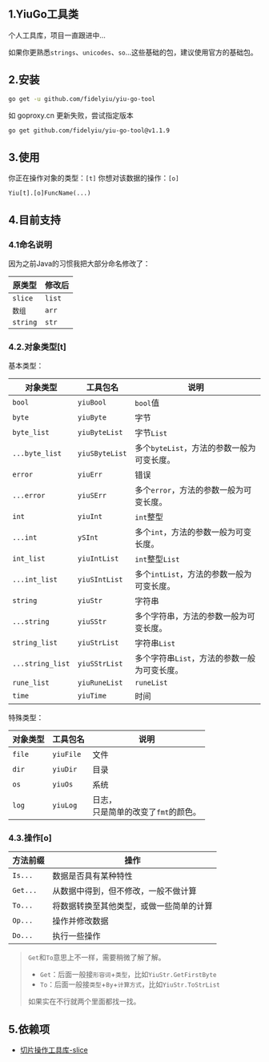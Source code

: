 ## 1.YiuGo工具类

个人工具库，项目一直跟进中...

如果你更熟悉`strings`、`unicodes`、`so`...这些基础的包，建议使用官方的基础包。

## 2.安装

```bash
go get -u github.com/fidelyiu/yiu-go-tool
```

如 goproxy.cn 更新失败，尝试指定版本

```bash
go get github.com/fidelyiu/yiu-go-tool@v1.1.9
```

## 3.使用

你正在操作对象的类型：`[t]`
你想对该数据的操作：`[o]`

```
Yiu[t].[o]FuncName(...)
```

## 4.目前支持

### 4.1命名说明

因为之前Java的习惯我把大部分命名修改了：

| 原类型   | 修改后 |
| -------- | ------ |
| `slice`  | `list` |
| `数组`   | `arr`  |
| `string` | `str`  |

### 4.2.对象类型[t]

基本类型：

| 对象类型         | 工具包名       | 说明                                         |
| ---------------- | -------------- | -------------------------------------------- |
| `bool`           | `yiuBool`      | `bool`值                                     |
| `byte`           | `yiuByte`      | 字节                                         |
| `byte_list`      | `yiuByteList`  | 字节`List`                                   |
| `...byte_list`   | `yiuSByteList` | 多个`byteList`，方法的参数一般为可变长度。   |
| `error`          | `yiuErr`       | 错误                                         |
| `...error`       | `yiuSErr`      | 多个`error`，方法的参数一般为可变长度。      |
| `int`            | `yiuInt`       | `int`整型                                    |
| `...int`         | `ySInt`        | 多个`int`，方法的参数一般为可变长度。        |
| `int_list`       | `yiuIntList`   | `int`整型`List`                              |
| `...int_list`    | `yiuSIntList`  | 多个`intList`，方法的参数一般为可变长度。    |
| `string`         | `yiuStr`       | 字符串                                       |
| `...string`      | `yiuSStr`      | 多个字符串，方法的参数一般为可变长度。       |
| `string_list`    | `yiuStrList`   | 字符串`List`                                 |
| `...string_list` | `yiuSStrList`  | 多个字符串`List`，方法的参数一般为可变长度。 |
| `rune_list`      | `yiuRuneList`  | `runeList`                                   |
| `time`           | `yiuTime`      | 时间                                         |

特殊类型：

| 对象类型    | 工具包名       | 说明                                      |
| ----------- | -------------- | ----------------------------------------- |
| `file`      | `yiuFile`      | 文件                                      |
| `dir`       | `yiuDir`       | 目录                                      |
| `os`        | `yiuOs`        | 系统                                      |
| `log`       | `yiuLog`       | 日志，<br />只是简单的改变了`fmt`的颜色。 |

### 4.3.操作[o]

| 方法前缀 | 操作                                                 |
| -------- | ---------------------------------------------------- |
| `Is...`  | 数据是否具有某种特性                                 |
| `Get...` | 从数据中得到，但不修改，一般不做计算                 |
| `To...`  | 将数据转换至其他类型，或做一些简单的计算             |
| `Op...`  | 操作并修改数据                                       |
| `Do...`  | 执行一些操作                                         |

> `Get`和`To`意思上不一样，需要稍微了解了解。
>
> - `Get`：后面一般接`形容词`+`类型`，比如`YiuStr.GetFirstByte`
> - `To`：后面一般接`类型`+`By`+`计算方式`，比如`YiuStr.ToStrList`
>
> 如果实在不行就两个里面都找一找。

## 5.依赖项

- [切片操作工具库-slice](https://github.com/psampaz/slice)